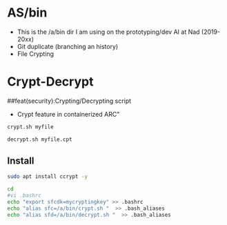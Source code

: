 # AS/bin

* This is the /a/bin dir I am using on the prototyping/dev AI at Nad (2019-20xx)
* Git duplicate (branching an history)
* File Crypting

# Crypt-Decrypt
##feat(security):Crypting/Decrypting script

 * Crypt feature in containerized ARC"
```sh
crypt.sh myfile

decrypt.sh myfile.cpt

```

## Install
```sh
sudo apt install ccrypt -y

cd
#vi .bashrc
echo "export sfcdk=mycryptingkey" >> .bashrc
echo "alias sfc=/a/bin/crypt.sh "  >> .bash_aliases
echo "alias sfd=/a/bin/decrypt.sh "  >> .bash_aliases

```
